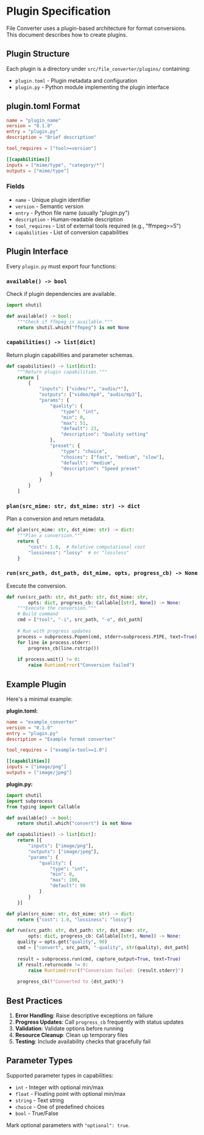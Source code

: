 # Plugin Specification

File Converter uses a plugin-based architecture for format conversions. This document describes how to create plugins.

## Plugin Structure

Each plugin is a directory under `src/file_converter/plugins/` containing:

- `plugin.toml` - Plugin metadata and configuration
- `plugin.py` - Python module implementing the plugin interface

## plugin.toml Format

```toml
name = "plugin_name"
version = "0.1.0"
entry = "plugin.py"
description = "Brief description"

tool_requires = ["tool>=version"]

[[capabilities]]
inputs = ["mime/type", "category/*"]
outputs = ["mime/type"]
```

### Fields

- `name` - Unique plugin identifier
- `version` - Semantic version
- `entry` - Python file name (usually "plugin.py")
- `description` - Human-readable description
- `tool_requires` - List of external tools required (e.g., "ffmpeg>=5")
- `capabilities` - List of conversion capabilities

## Plugin Interface

Every `plugin.py` must export four functions:

### `available() -> bool`

Check if plugin dependencies are available.

```python
import shutil

def available() -> bool:
    """Check if ffmpeg is available."""
    return shutil.which("ffmpeg") is not None
```

### `capabilities() -> list[dict]`

Return plugin capabilities and parameter schemas.

```python
def capabilities() -> list[dict]:
    """Return plugin capabilities."""
    return [
        {
            "inputs": ["video/*", "audio/*"],
            "outputs": ["video/mp4", "audio/mp3"],
            "params": {
                "quality": {
                    "type": "int",
                    "min": 0,
                    "max": 51,
                    "default": 23,
                    "description": "Quality setting"
                },
                "preset": {
                    "type": "choice",
                    "choices": ["fast", "medium", "slow"],
                    "default": "medium",
                    "description": "Speed preset"
                }
            }
        }
    ]
```

### `plan(src_mime: str, dst_mime: str) -> dict`

Plan a conversion and return metadata.

```python
def plan(src_mime: str, dst_mime: str) -> dict:
    """Plan a conversion."""
    return {
        "cost": 1.0,  # Relative computational cost
        "lossiness": "lossy"  # or "lossless"
    }
```

### `run(src_path, dst_path, dst_mime, opts, progress_cb) -> None`

Execute the conversion.

```python
def run(src_path: str, dst_path: str, dst_mime: str,
        opts: dict, progress_cb: Callable[[str], None]) -> None:
    """Execute the conversion."""
    # Build command
    cmd = ["tool", "-i", src_path, "-o", dst_path]
    
    # Run with progress updates
    process = subprocess.Popen(cmd, stderr=subprocess.PIPE, text=True)
    for line in process.stderr:
        progress_cb(line.rstrip())
    
    if process.wait() != 0:
        raise RuntimeError("Conversion failed")
```

## Example Plugin

Here's a minimal example:

**plugin.toml:**
```toml
name = "example_converter"
version = "0.1.0"
entry = "plugin.py"
description = "Example format converter"

tool_requires = ["example-tool>=1.0"]

[[capabilities]]
inputs = ["image/png"]
outputs = ["image/jpeg"]
```

**plugin.py:**
```python
import shutil
import subprocess
from typing import Callable

def available() -> bool:
    return shutil.which("convert") is not None

def capabilities() -> list[dict]:
    return [{
        "inputs": ["image/png"],
        "outputs": ["image/jpeg"],
        "params": {
            "quality": {
                "type": "int",
                "min": 0,
                "max": 100,
                "default": 90
            }
        }
    }]

def plan(src_mime: str, dst_mime: str) -> dict:
    return {"cost": 1.0, "lossiness": "lossy"}

def run(src_path: str, dst_path: str, dst_mime: str,
        opts: dict, progress_cb: Callable[[str], None]) -> None:
    quality = opts.get("quality", 90)
    cmd = ["convert", src_path, "-quality", str(quality), dst_path]
    
    result = subprocess.run(cmd, capture_output=True, text=True)
    if result.returncode != 0:
        raise RuntimeError(f"Conversion failed: {result.stderr}")
    
    progress_cb(f"Converted to {dst_path}")
```

## Best Practices

1. **Error Handling**: Raise descriptive exceptions on failure
2. **Progress Updates**: Call `progress_cb` frequently with status updates
3. **Validation**: Validate options before running
4. **Resource Cleanup**: Clean up temporary files
5. **Testing**: Include availability checks that gracefully fail

## Parameter Types

Supported parameter types in capabilities:

- `int` - Integer with optional min/max
- `float` - Floating point with optional min/max
- `string` - Text string
- `choice` - One of predefined choices
- `bool` - True/False

Mark optional parameters with `"optional": true`.
